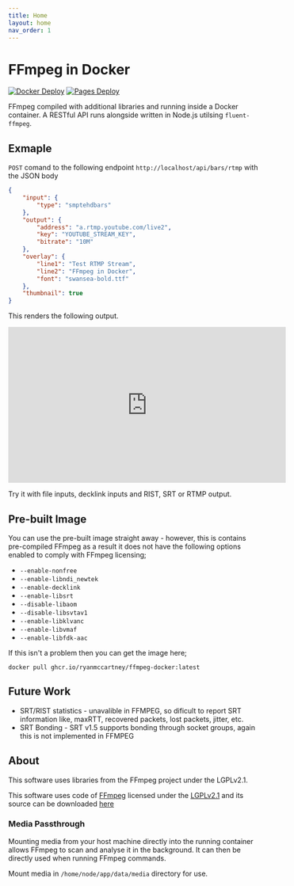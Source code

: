 ```yaml
---
title: Home
layout: home
nav_order: 1
---
```


# FFmpeg in Docker

[![Docker Deploy](https://github.com/ryanmccartney/ffmpeg-docker/actions/workflows/docker.yml/badge.svg)](https://github.com/ryanmccartney/ffmpeg-docker/actions/workflows/docker.yml) [![Pages Deploy](https://github.com/ryanmccartney/ffmpeg-docker/actions/workflows/pages.yml/badge.svg)](https://github.com/ryanmccartney/ffmpeg-docker/actions/workflows/pages.yml)

FFmpeg compiled with additional libraries and running inside a Docker container. A RESTful API runs alongside written in Node.js utilsing `fluent-ffmpeg`.

## Exmaple

`POST` comand to the following endpoint `http://localhost/api/bars/rtmp` with the JSON body

```json
{
    "input": {
        "type": "smptehdbars"
    },
    "output": {
        "address": "a.rtmp.youtube.com/live2",
        "key": "YOUTUBE_STREAM_KEY",
        "bitrate": "10M"
    },
    "overlay": {
        "line1": "Test RTMP Stream",
        "line2": "FFmpeg in Docker",
        "font": "swansea-bold.ttf"
    },
    "thumbnail": true
}
```

This renders the following output.

<iframe width="560" height="315" src="https://www.youtube.com/embed/A7HQat68nfw" title="YouTube video player" frameborder="0" allow="accelerometer; autoplay; clipboard-write; encrypted-media; gyroscope; picture-in-picture; web-share" allowfullscreen></iframe>

Try it with file inputs, decklink inputs and RIST, SRT or RTMP output.

## Pre-built Image

You can use the pre-built image straight away - however, this is contains pre-compiled FFmpeg as a result it does not have the following options enabled to comply with FFmpeg licensing;

-   `--enable-nonfree`
-   `--enable-libndi_newtek`
-   `--enable-decklink`
-   `--enable-libsrt`
-   `--disable-libaom`
-   `--disable-libsvtav1`
-   `--enable-libklvanc`
-   `--enable-libvmaf`
-   `--enable-libfdk-aac`

If this isn't a problem then you can get the image here;

`docker pull ghcr.io/ryanmccartney/ffmpeg-docker:latest`

## Future Work

-   SRT/RIST statistics - unavalible in FFMPEG, so dificult to report SRT information like, maxRTT, recovered packets, lost packets, jitter, etc.
-   SRT Bonding - SRT v1.5 supports bonding through socket groups, again this is not implemented in FFMPEG

## About

This software uses libraries from the FFmpeg project under the LGPLv2.1.

This software uses code of [FFmpeg](http://ffmpeg.org) licensed under the [LGPLv2.1](http://www.gnu.org/licenses/old-licenses/lgpl-2.1.html) and its source can be downloaded [here](https://github.com/ryanmccartney/ffmpeg-docker)

### Media Passthrough

Mounting media from your host machine directly into the running container allows FFmpeg to scan and analyse it in the background. It can then be directly used when running FFmpeg commands.

Mount media in `/home/node/app/data/media` directory for use.
